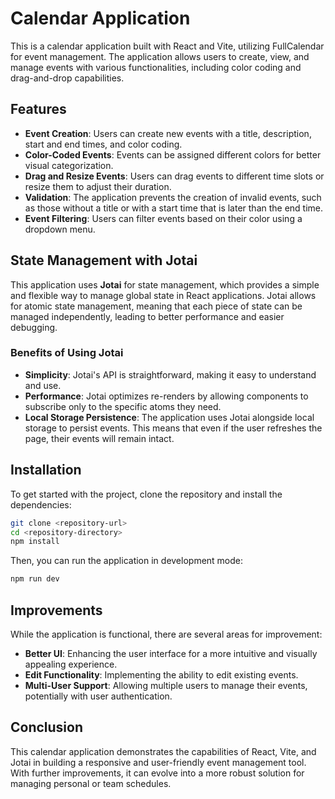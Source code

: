 # Calendar Application

This is a calendar application built with React and Vite, utilizing FullCalendar for event management. The application allows users to create, view, and manage events with various functionalities, including color coding and drag-and-drop capabilities.

## Features

- **Event Creation**: Users can create new events with a title, description, start and end times, and color coding.
- **Color-Coded Events**: Events can be assigned different colors for better visual categorization.
- **Drag and Resize Events**: Users can drag events to different time slots or resize them to adjust their duration.
- **Validation**: The application prevents the creation of invalid events, such as those without a title or with a start time that is later than the end time.
- **Event Filtering**: Users can filter events based on their color using a dropdown menu.

## State Management with Jotai

This application uses **Jotai** for state management, which provides a simple and flexible way to manage global state in React applications. Jotai allows for atomic state management, meaning that each piece of state can be managed independently, leading to better performance and easier debugging.

### Benefits of Using Jotai

- **Simplicity**: Jotai's API is straightforward, making it easy to understand and use.
- **Performance**: Jotai optimizes re-renders by allowing components to subscribe only to the specific atoms they need.
- **Local Storage Persistence**: The application uses Jotai alongside local storage to persist events. This means that even if the user refreshes the page, their events will remain intact.

## Installation

To get started with the project, clone the repository and install the dependencies:

```bash
git clone <repository-url>
cd <repository-directory>
npm install
```


Then, you can run the application in development mode:
```bash
npm run dev
```


## Improvements

While the application is functional, there are several areas for improvement:

- **Better UI**: Enhancing the user interface for a more intuitive and visually appealing experience.
- **Edit Functionality**: Implementing the ability to edit existing events.
- **Multi-User Support**: Allowing multiple users to manage their events, potentially with user authentication.

## Conclusion

This calendar application demonstrates the capabilities of React, Vite, and Jotai in building a responsive and user-friendly event management tool. With further improvements, it can evolve into a more robust solution for managing personal or team schedules.